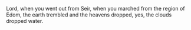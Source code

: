 Lord, when you went out from Seir, when you marched from the region of Edom, the earth trembled and the heavens dropped, yes, the clouds dropped water.
